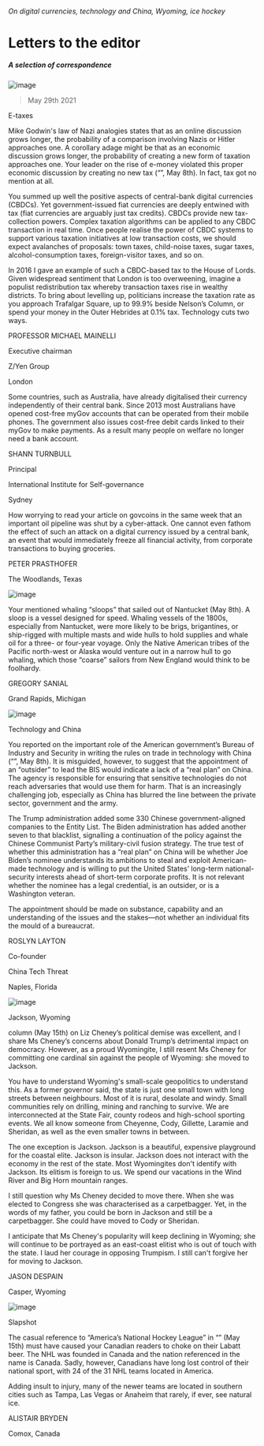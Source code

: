 ###### On digital currencies, technology and China, Wyoming, ice hockey
# Letters to the editor 
##### A selection of correspondence 
![image](images/20210508_ldd001.jpg) 
> May 29th 2021 

E-taxes
Mike Godwin's law of Nazi analogies states that as an online discussion grows longer, the probability of a comparison involving Nazis or Hitler approaches one. A corollary adage might be that as an economic discussion grows longer, the probability of creating a new form of taxation approaches one. Your leader on the rise of e-money violated this proper economic discussion by creating no new tax (“”, May 8th). In fact, tax got no mention at all.

You summed up well the positive aspects of central-bank digital currencies (CBDCs). Yet government-issued fiat currencies are deeply entwined with tax (fiat currencies are arguably just tax credits). CBDCs provide new tax-collection powers. Complex taxation algorithms can be applied to any CBDC transaction in real time. Once people realise the power of CBDC systems to support various taxation initiatives at low transaction costs, we should expect avalanches of proposals: town taxes, child-noise taxes, sugar taxes, alcohol-consumption taxes, foreign-visitor taxes, and so on.
In 2016 I gave an example of such a CBDC-based tax to the House of Lords. Given widespread sentiment that London is too overweening, imagine a populist redistribution tax whereby transaction taxes rise in wealthy districts. To bring about levelling up, politicians increase the taxation rate as you approach Trafalgar Square, up to 99.9% beside Nelson’s Column, or spend your money in the Outer Hebrides at 0.1% tax. Technology cuts two ways.
PROFESSOR MICHAEL MAINELLI
Executive chairman
Z/Yen Group
London
Some countries, such as Australia, have already digitalised their currency independently of their central bank. Since 2013 most Australians have opened cost-free myGov accounts that can be operated from their mobile phones. The government also issues cost-free debit cards linked to their myGov to make payments. As a result many people on welfare no longer need a bank account.
SHANN TURNBULL
Principal
International Institute for Self-governance
Sydney
How worrying to read your article on govcoins in the same week that an important oil pipeline was shut by a cyber-attack. One cannot even fathom the effect of such an attack on a digital currency issued by a central bank, an event that would immediately freeze all financial activity, from corporate transactions to buying groceries.
PETER PRASTHOFER
The Woodlands, Texas
![image](images/20210508_srd004.jpg) 

Your  mentioned whaling “sloops” that sailed out of Nantucket (May 8th). A sloop is a vessel designed for speed. Whaling vessels of the 1800s, especially from Nantucket, were more likely to be brigs, brigantines, or ship-rigged with multiple masts and wide hulls to hold supplies and whale oil for a three- or four-year voyage. Only the Native American tribes of the Pacific north-west or Alaska would venture out in a narrow hull to go whaling, which those “coarse” sailors from New England would think to be foolhardy.
GREGORY SANIAL
Grand Rapids, Michigan
![image](images/20210508_usd001.jpg) 

Technology and China
You reported on the important role of the American government’s Bureau of Industry and Security in writing the rules on trade in technology with China (“”, May 8th). It is misguided, however, to suggest that the appointment of an “outsider” to lead the BIS would indicate a lack of a “real plan” on China. The agency is responsible for ensuring that sensitive technologies do not reach adversaries that would use them for harm. That is an increasingly challenging job, especially as China has blurred the line between the private sector, government and the army.
The Trump administration added some 330 Chinese government-aligned companies to the Entity List. The Biden administration has added another seven to that blacklist, signalling a continuation of the policy against the Chinese Communist Party’s military-civil fusion strategy. The true test of whether this administration has a “real plan” on China will be whether Joe Biden’s nominee understands its ambitions to steal and exploit American-made technology and is willing to put the United States’ long-term national-security interests ahead of short-term corporate profits. It is not relevant whether the nominee has a legal credential, is an outsider, or is a Washington veteran.
The appointment should be made on substance, capability and an understanding of the issues and the stakes—not whether an individual fits the mould of a bureaucrat.
ROSLYN LAYTON
Co-founder
China Tech Threat
Naples, Florida
![image](images/20210515_usd000.jpg) 

Jackson, Wyoming
column (May 15th) on Liz Cheney’s political demise was excellent, and I share Ms Cheney’s concerns about Donald Trump’s detrimental impact on democracy. However, as a proud Wyomingite, I still resent Ms Cheney for committing one cardinal sin against the people of Wyoming: she moved to Jackson.
You have to understand Wyoming's small-scale geopolitics to understand this. As a former governor said, the state is just one small town with long streets between neighbours. Most of it is rural, desolate and windy. Small communities rely on drilling, mining and ranching to survive. We are interconnected at the State Fair, county rodeos and high-school sporting events. We all know someone from Cheyenne, Cody, Gillette, Laramie and Sheridan, as well as the even smaller towns in between.
The one exception is Jackson. Jackson is a beautiful, expensive playground for the coastal elite. Jackson is insular. Jackson does not interact with the economy in the rest of the state. Most Wyomingites don't identify with Jackson. Its elitism is foreign to us. We spend our vacations in the Wind River and Big Horn mountain ranges.
I still question why Ms Cheney decided to move there. When she was elected to Congress she was characterised as a carpetbagger. Yet, in the words of my father, you could be born in Jackson and still be a carpetbagger. She could have moved to Cody or Sheridan.
I anticipate that Ms Cheney's popularity will keep declining in Wyoming; she will continue to be portrayed as an east-coast elitist who is out of touch with the state. I laud her courage in opposing Trumpism. I still can't forgive her for moving to Jackson.
JASON DESPAIN
Casper, Wyoming
![image](images/20210515_cnp001.jpg) 

Slapshot
The casual reference to “America’s National Hockey League” in “” (May 15th) must have caused your Canadian readers to choke on their Labatt beer. The NHL was founded in Canada and the nation referenced in the name is Canada. Sadly, however, Canadians have long lost control of their national sport, with 24 of the 31 NHL teams located in America.
Adding insult to injury, many of the newer teams are located in southern cities such as Tampa, Las Vegas or Anaheim that rarely, if ever, see natural ice.
ALISTAIR BRYDEN
Comox, Canada

